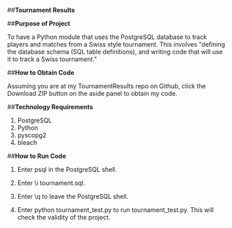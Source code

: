 ##**Tournament Results**

##**Purpose of Project**

To have a Python module that uses the PostgreSQL database to track players and matches from a Swiss style tournament. This involves "defining the database schema (SQL table definitions), and writing code that will use it to track a Swiss tournament."

##**How to Obtain Code**

Assuming you are at my TournamentResults repo on Github, click the Download ZIP button on the aside panel to obtain my code.

##**Technology Requirements**

1. PostgreSQL
2. Python
3. pyscopg2
4. bleach

##**How to Run Code**

1. Enter psql in the PostgreSQL shell.

2. Enter \i tournament.sql.

3. Enter \q to leave the PostgreSQL shell.

4. Enter python tournament_test.py to run tournament_test.py. This will check the validity of the project.

